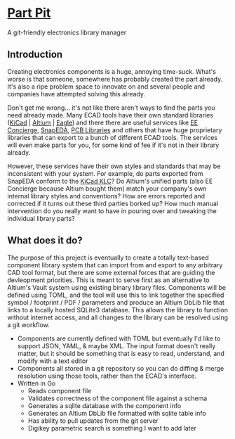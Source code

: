 # [Part Pit](https://github.com/swedishhat/part-pit)
A git-friendly electronics library manager

## Introduction
Creating electronics components is a huge, annoying time-suck. What's worse is that someone, somewhere has probably created the part already. It's also a ripe problem space to innovate on and several people and companies have attempted solving this already.

Don't get me wrong... it's not like there aren't ways to find the parts you need already made. Many ECAD tools have their own standard libraries ([KiCad](https://kicad.github.io/) | [Altium](https://designcontent.live.altium.com/) | [Eagle](http://eagle.autodesk.com/eagle/libraries)) and there there are useful services like [EE Concierge](https://eeconcierge.com/), [SnapEDA](https://www.snapeda.com), [PCB Libraries](https://www.pcblibraries.com/) and others that have huge proprietary libraries that can export to a bunch of different ECAD tools. The services will even make parts for you, for some kind of fee if it's not in their library already. 

However, these services have their own styles and standards that may be inconsistent with your system. For example, do parts exported from SnapEDA conform to the [KiCad KLC](http://kicad-pcb.org/libraries/klc/)? Do Altium's unified parts (also EE Concierge because Altium bought them) match your company's own internal library styles and conventions? How are errors reported and corrected if it turns out these third parties borked up? How much manual intervention do you really want to have in pouring over and tweaking the individual library parts?

## What does it do?
The purpose of this project is eventually to create a totally text-based component library system that can import from and export to any arbitrary CAD tool format, but there are some external forces that are guiding the devleopment priorities. This is meant to serve first as an alternative to Altium's Vault system using existing binary library files. Components will be defined using TOML, and the tool will use this to link together the specified symbol / footprint / PDF / parameters and produce an Altium DbLib file that links to a locally hosted SQLite3 database. This allows the library to function without internet access, and all changes to the library can be resolved using a git workflow.

* Components are currently defined with TOML but eventually I'd like to support JSON, YAML, & maybe XML. The input format doesn't really matter, but it should be something that is easy to read, understand, and modify with a text editor
* Components all stored in a git repository so you can do diffing & merge resolution using those tools, rather than the ECAD's interface. 
* Written in Go
  * Reads component file
  * Validates correctness of the component file against a schema
  * Generates a sqlite database with the component info
  * Generates an Altium DbLib file formatted with sqlite table info
  * Has ability to pull updates from the git server
  * Digikey parametric search is something I want to add later
